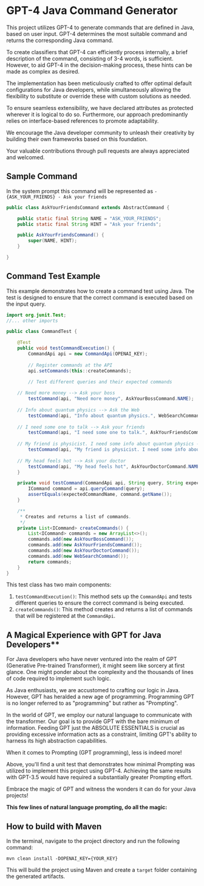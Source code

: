 # GPT-4 Java Command Generator

This project utilizes GPT-4 to generate commands that are defined in Java, based on user input. GPT-4 determines the most suitable command and returns the corresponding Java command.

To create classifiers that GPT-4 can efficiently process internally, a brief description of the command, consisting of 3-4 words, is sufficient. However, to aid GPT-4 in the decision-making process, these hints can be made as complex as desired.

The implementation has been meticulously crafted to offer optimal default configurations for Java developers, while simultaneously allowing the flexibility to substitute or override these with custom solutions as needed.

To ensure seamless extensibility, we have declared attributes as protected wherever it is logical to do so. Furthermore, our approach predominantly relies on interface-based references to promote adaptability.

We encourage the Java developer community to unleash their creativity by building their own frameworks based on this foundation.

Your valuable contributions through pull requests are always appreciated and welcomed.

## Sample Command

In the system prompt this command will be represented as ```- {ASK_YOUR_FRIENDS} - Ask your friends```

```java
public class AskYourFriendsCommand extends AbstractCommand {

	public static final String NAME = "ASK_YOUR_FRIENDS";
	public static final String HINT = "Ask your friends";

	public AskYourFriendsCommand() {
		super(NAME, HINT);
	}

}
```

## Command Test Example

This example demonstrates how to create a command test using Java. The test is designed to ensure that the correct command is executed based on the input query.

```java
import org.junit.Test;
//... other imports

public class CommandTest {

    @Test
    public void testCommandExecution() {
        CommandApi api = new CommandApi(OPENAI_KEY);
        
        // Register commands at the API
        api.setCommands(this::createCommands);

        // Test different queries and their expected commands
	
	// Need more money --> Ask your boss
        testCommand(api, "Need more money", AskYourBossCommand.NAME);
	
	// Info about quantum physics --> Ask the Web
        testCommand(api, "Info about quantum physics.", WebSearchCommand.NAME);
	
	// I need some one to talk --> Ask your friends
        testCommand(api, "I need some one to talk.", AskYourFriendsCommand.NAME);
	
	// My friend is physicist. I need some info about quantum physics --> Ask your friends
        testCommand(api, "My friend is physicist. I need some info about quantum physics.", AskYourFriendsCommand.NAME);
	
	// My head feels hot --> Ask your doctor
        testCommand(api, "My head feels hot", AskYourDoctorCommand.NAME);
    }

    private void testCommand(CommandApi api, String query, String expectedCommandName) {
        ICommand command = api.queryCommand(query);
        assertEquals(expectedCommandName, command.getName());
    }

    /**
     * Creates and returns a list of commands.
     */
    private List<ICommand> createCommands() {
        List<ICommand> commands = new ArrayList<>();
        commands.add(new AskYourBossCommand());
        commands.add(new AskYourFriendsCommand());
        commands.add(new AskYourDoctorCommand());
        commands.add(new WebSearchCommand());
        return commands;
    }
}
```

This test class has two main components:

1. `testCommandExecution()`: This method sets up the `CommandApi` and tests different queries to ensure the correct command is being executed.
2. `createCommands()`: This method creates and returns a list of commands that will be registered at the `CommandApi`.


## A Magical Experience with GPT for Java Developers**

For Java developers who have never ventured into the realm of GPT (Generative Pre-trained Transformer), it might seem like sorcery at first glance. One might ponder about the complexity and the thousands of lines of code required to implement such logic.

As Java enthusiasts, we are accustomed to crafting our logic in Java. However, GPT has heralded a new age of programming. Programming GPT is no longer referred to as "programming" but rather as "Prompting".

In the world of GPT, we employ our natural language to communicate with the transformer. Our goal is to provide GPT with the bare minimum of information. Feeding GPT just the ABSOLUTE ESSENTIALS is crucial as providing excessive information acts as a constraint, limiting GPT's ability to harness its high abstraction capabilities.

When it comes to Prompting (GPT programming), less is indeed more!

Above, you'll find a unit test that demonstrates how minimal Prompting was utilized to implement this project using GPT-4. Achieving the same results with GPT-3.5 would have required a substantially greater Prompting effort. 

Embrace the magic of GPT and witness the wonders it can do for your Java projects!

**This few lines of natural language prompting, do all the magic:**


## How to build with Maven

In the terminal, navigate to the project directory and run the following command:

```
mvn clean install -DOPENAI_KEY={YOUR_KEY}
```


This will build the project using Maven and create a `target` folder containing the generated artifacts.
